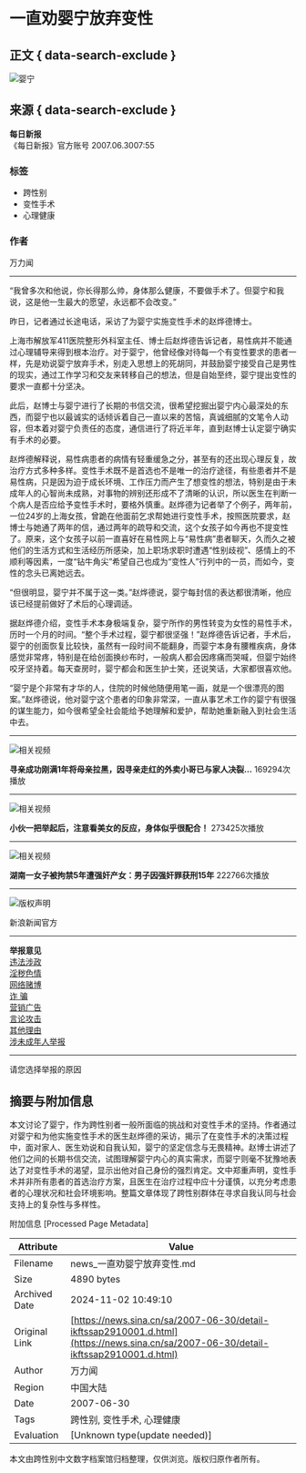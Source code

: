 # 一直劝婴宁放弃变性

## 正文 { data-search-exclude }


![婴宁](https://n.sinaimg.cn/sinakd10202/360/w180h180/20221208/88a5-948434ce358a79d3b13998c854ada80f.jpg)

## 来源  { data-search-exclude }
**每日新报**  
《每日新报》官方账号 2007.06.3007:55

### 标签
- 跨性别
- 变性手术
- 心理健康

### 作者
万力闻

---

“我曾多次和他说，你长得那么帅，身体那么健康，不要做手术了。但婴宁和我说，这是他一生最大的愿望，永远都不会改变。”

昨日，记者通过长途电话，采访了为婴宁实施变性手术的赵烨德博士。

上海市解放军411医院整形外科室主任、博士后赵烨德告诉记者，易性病并不能通过心理辅导来得到根本治疗。对于婴宁，他曾经像对待每一个有变性要求的患者一样，先是劝说婴宁放弃手术，别走入思想上的死胡同，并鼓励婴宁接受自己是男性的现实，通过工作学习和交友来转移自己的想法，但是自始至终，婴宁提出变性的要求一直都十分坚决。

此后，赵博士与婴宁进行了长期的书信交流，很希望挖掘出婴宁内心最深处的东西，而婴宁也以最诚实的话倾诉着自己一直以来的苦恼，真诚细腻的文笔令人动容，但本着对婴宁负责任的态度，通信进行了将近半年，直到赵博士认定婴宁确实有手术的必要。

赵烨德解释说，易性病患者的病情有轻重缓急之分，甚至有的还出现心理反复，故治疗方式多种多样。变性手术既不是首选也不是唯一的治疗途径，有些患者并不是易性病，只是因为迫于成长环境、工作压力而产生了想变性的想法，特别是由于未成年人的心智尚未成熟，对事物的辨别还形成不了清晰的认识，所以医生在判断一个病人是否应给予变性手术时，要格外慎重。赵烨德为记者举了个例子，两年前，一位24岁的上海女孩，曾跪在他面前乞求帮她进行变性手术，按照医院要求，赵博士与她通了两年的信，通过两年的疏导和交流，这个女孩子如今再也不提变性了。原来，这个女孩子以前一直喜好在易性网上与“易性病”患者聊天，久而久之被他们的生活方式和生活经历所感染，加上职场求职时遭遇“性别歧视”、感情上的不顺利等因素，一度“钻牛角尖”希望自己也成为“变性人”行列中的一员，而如今，变性的念头已离她远去。

“但很明显，婴宁并不属于这一类。”赵烨德说，婴宁每封信的表达都很清晰，他应该已经提前做好了术后的心理调适。

据赵烨德介绍，变性手术本身极端复杂，婴宁所作的男性转变为女性的易性手术，历时一个月的时间。“整个手术过程，婴宁都很坚强！”赵烨德告诉记者，手术后，婴宁的创面恢复比较快，虽然有一段时间不能翻身，而婴宁本身有腰椎疾病，身体感觉非常疼，特别是在给创面换纱布时，一般病人都会因疼痛而哭喊，但婴宁始终咬牙坚持着。每天查房时，婴宁都会和医生护士笑，还说笑话，大家都很喜欢他。

“婴宁是个非常有才华的人，住院的时候他随便用笔一画，就是一个很漂亮的图案。”赵烨德说，他对婴宁这个患者的印象非常深，一直从事艺术工作的婴宁有很强的谋生能力，如今很希望全社会能给予她理解和爱护，帮助她重新融入到社会生活中去。

---

![相关视频](https://z0.sinaimg.cn/auto/crop?img=https://n.sinaimg.cn/sinakd20241102ac/320/w480h640/20241102/2990-a59bf183b20520460999594050f382ca.jpg&size=370_207&bgf=1&bgc=%23000000)

**寻亲成功刚满1年将母亲拉黑，因寻亲走红的外卖小哥已与家人决裂…** 169294次播放

---

![相关视频](https://z0.sinaimg.cn/auto/crop?img=https://n.sinaimg.cn/sinakd20241102ac/533/w480h853/20241102/e0ce-03ede80daedb5854d71c6c0ceceb43e2.jpg&size=370_207&bgf=1&bgc=%23000000)

**小伙一把举起后，注意看美女的反应，身体似乎很配合！** 273425次播放

---

![相关视频](https://z0.sinaimg.cn/auto/crop?img=https://n.sinaimg.cn/sinakd20241102ac/200/w640h360/20241102/facd-fbe61c82f6d5983ae7ad4a0c1563b81a.jpg&size=370_207&bgf=1&bgc=%23000000)

**湖南一女子被拘禁5年遭强奸产女：男子因强奸罪获刑15年** 222766次播放

---

![版权声明](https://n.sinaimg.cn/default/80905340/20200331/sinalogo.png)

新浪新闻官方

---

**举报意见**  
[违法涉政](javascript:void\(0\))  
[淫秽色情](javascript:void\(0\))  
[网络赌博](javascript:void\(0\))  
[诈 骗](javascript:void\(0\))  
[营销广告](javascript:void\(0\))  
[言论攻击](javascript:void\(0\))  
[其他理由](javascript:void\(0\))  
[涉未成年人举报](javascript:void\(0\))

---

请您选择举报的原因

## 摘要与附加信息

<!-- tcd_abstract -->
本文讨论了婴宁，作为跨性别者一般所面临的挑战和对变性手术的坚持。作者通过对婴宁和为他实施变性手术的医生赵烨德的采访，揭示了在变性手术的决策过程中，面对家人、医生劝说和自我认知，婴宁的坚定信念与无畏精神。赵博士讲述了他们之间的长期书信交流，试图理解婴宁内心的真实需求，而婴宁则毫不犹豫地表达了对变性手术的渴望，显示出他对自己身份的强烈肯定。文中郑重声明，变性手术并非所有患者的首选治疗方案，且医生在治疗过程中应十分谨慎，以充分考虑患者的心理状况和社会环境影响。整篇文章体现了跨性别群体在寻求自我认同与社会支持上的复杂性与多样性。
<!-- tcd_abstract_end -->

附加信息 [Processed Page Metadata]

| Attribute       | Value                                  |
|-----------------|----------------------------------------|
| Filename        | news_一直劝婴宁放弃变性.md                             |
| Size            | 4890 bytes                           |
| Archived Date   | 2024-11-02 10:49:10                             |
| Original Link   | [https://news.sina.cn/sa/2007-06-30/detail-ikftssap2910001.d.html](https://news.sina.cn/sa/2007-06-30/detail-ikftssap2910001.d.html)                       |
| Author          | 万力闻                               |
| Region          | 中国大陆                               |
| Date            | 2007-06-30                                 |
| Tags            | 跨性别, 变性手术, 心理健康                                 |
| Evaluation            | [Unknown type(update needed)]                                 |
<!-- tcd_table_end -->

本文由跨性别中文数字档案馆归档整理，仅供浏览。版权归原作者所有。
